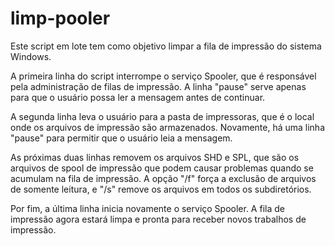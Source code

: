 # limp-pooler

Este script em lote tem como objetivo limpar a fila de impressão do sistema Windows. 

A primeira linha do script interrompe o serviço Spooler, que é responsável pela administração de filas de impressão. A linha "pause" serve apenas para que o usuário possa ler a mensagem antes de continuar.

A segunda linha leva o usuário para a pasta de impressoras, que é o local onde os arquivos de impressão são armazenados. Novamente, há uma linha "pause" para permitir que o usuário leia a mensagem.

As próximas duas linhas removem os arquivos SHD e SPL, que são os arquivos de spool de impressão que podem causar problemas quando se acumulam na fila de impressão. A opção "/f" força a exclusão de arquivos de somente leitura, e "/s" remove os arquivos em todos os subdiretórios.

Por fim, a última linha inicia novamente o serviço Spooler. A fila de impressão agora estará limpa e pronta para receber novos trabalhos de impressão.
